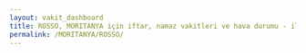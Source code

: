 ```yaml
---
layout: vakit_dashboard
title: ROSSO, MORITANYA için iftar, namaz vakitleri ve hava durumu - ilçe/eyalet seç
permalink: /MORITANYA/ROSSO/
---
```


<script type="text/javascript">
  var GLOBAL_COUNTRY = 'MORITANYA';
  var GLOBAL_CITY = 'ROSSO';
  var GLOBAL_STATE = '';
  var lat = 72;
  var lon = 21;
</script>
